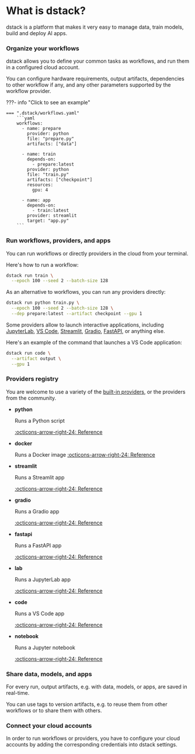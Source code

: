 # What is dstack?

dstack is a platform that makes it very easy to manage data, train models, build and deploy AI apps.

### Organize your workflows

dstack allows you to define your common tasks as workflows, and run them in a configured cloud account.

You can configure hardware requirements, output artifacts, dependencies to other workflow if any,
and any other parameters supported by the workflow provider.

???- info "Click to see an example"

    === ".dstack/workflows.yaml"
        ```yaml
        workflows:
          - name: prepare
            provider: python
            file: "prepare.py"
            artifacts: ["data"]
        
          - name: train
            depends-on:
              - prepare:latest
            provider: python
            file: "train.py"
            artifacts: ["checkpoint"]
            resources:
              gpu: 4
              
          - name: app
            depends-on:
              - train:latest
            provider: streamlit
            target: "app.py"
        ```

### Run workflows, providers, and apps

You can run workflows or directly providers in the cloud from your terminal.

Here's how to run a workflow:

```bash
dstack run train \
  --epoch 100 --seed 2 --batch-size 128
```

As an alternative to workflows, you can run any providers directly: 

```bash
dstack run python train.py \
  --epoch 100 --seed 2 --batch-size 128 \
  --dep prepare:latest --artifact checkpoint --gpu 1
```

Some providers allow to launch interactive applications, including [JupyterLab](https://github.com/dstackai/dstack/tree/master/providers/lab/#readme),
[VS Code](https://github.com/dstackai/dstack/tree/master/providers/code/#readme), 
[Streamlit](https://github.com/dstackai/dstack/tree/master/providers/streamlit/#readme), 
[Gradio](https://github.com/dstackai/dstack/tree/master/providers/gradio/#readme), 
[FastAPI](https://github.com/dstackai/dstack/tree/master/providers/fastapi/#readme), or
anything else.

Here's an example of the command that launches a VS Code application:

```bash
dstack run code \
  --artifact output \
  --gpu 1
```
### Providers registry

You are welcome to use a variety of the [built-in providers](https://github.com/dstackai/dstack/tree/master/providers/#readme), 
or the providers from the community.

<div class="grid cards" markdown>

-  __python__

    Runs a Python script

    [:octicons-arrow-right-24: Reference](https://github.com/dstackai/dstack/tree/master/providers/python/#readme)

- __docker__

    Runs a Docker image
    [:octicons-arrow-right-24: Reference](https://github.com/dstackai/dstack/tree/master/providers/docker/#readme)

- __streamlit__

    Runs a Streamlit app

    [:octicons-arrow-right-24: Reference](https://github.com/dstackai/dstack/tree/master/providers/streamlit/#readme)

- __gradio__

    Runs a Gradio app

    [:octicons-arrow-right-24: Reference](https://github.com/dstackai/dstack/tree/master/providers/gradio/#readme)

- __fastapi__

    Runs a FastAPI app

    [:octicons-arrow-right-24: Reference](https://github.com/dstackai/dstack/tree/master/providers/fastapi/#readme)

- __lab__

    Runs a JupyterLab app

    [:octicons-arrow-right-24: Reference](https://github.com/dstackai/dstack/tree/master/providers/lab/#readme)

- __code__

    Runs a VS Code app

    [:octicons-arrow-right-24: Reference](https://github.com/dstackai/dstack/tree/master/providers/code/#readme)

- __notebook__

    Runs a Jupyter notebook

    [:octicons-arrow-right-24: Reference](https://github.com/dstackai/dstack/tree/master/providers/notebook/#readme)

</div>

### Share data, models, and apps

For every run, output artifacts, e.g. with data, models, or apps, are saved in real-time.

You can use tags to version artifacts, e.g. to reuse them from other workflows or to share them with others.

### Connect your cloud accounts

In order to run workflows or providers, you have to configure your cloud accounts 
by adding the corresponding credentials into dstack settings.